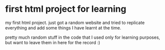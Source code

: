 # first html project for learning

my first html project. just got a random website and tried to replicate everything and add some things I have learnt at the time.

pretty much random stuff in the code that I used only for learning purposes, but want to leave them in here for the record :)
